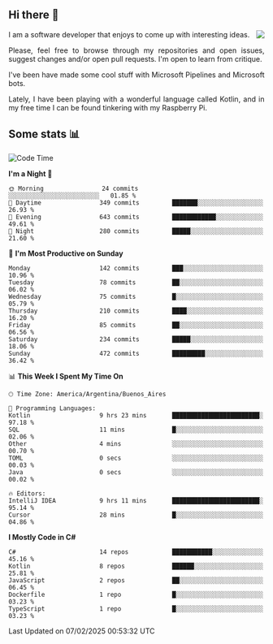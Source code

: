 ## Hi there :slightly_smiling_face:

<img src="https://github-readme-stats.vercel.app/api?username=victorgrycuk&show_icons=true&count_private=true&title_color=F7941E&icon_color=F7941E" align="right">

<p align="justify">
I am a software developer that enjoys to come up with interesting ideas.
<p/>

<p align= "justify">
Please, feel free to browse through my repositories and open issues, suggest changes and/or open pull requests. I'm open to learn from critique.
<p/>


<p align= "justify">
I've been have made some cool stuff with Microsoft Pipelines and Microsoft bots.
<p/>

<p align= "justify">
Lately, I have been playing with a wonderful language called Kotlin, and in my free time I can be found tinkering with my Raspberry Pi.
<p/>

## Some stats :bar_chart:
<!--START_SECTION:waka-->
![Code Time](http://img.shields.io/badge/Code%20Time-2%2C133%20hrs%203%20mins-blue)

**I'm a Night 🦉** 

```text
🌞 Morning                24 commits          ░░░░░░░░░░░░░░░░░░░░░░░░░   01.85 % 
🌆 Daytime                349 commits         ███████░░░░░░░░░░░░░░░░░░   26.93 % 
🌃 Evening                643 commits         ████████████░░░░░░░░░░░░░   49.61 % 
🌙 Night                  280 commits         █████░░░░░░░░░░░░░░░░░░░░   21.60 % 
```
📅 **I'm Most Productive on Sunday** 

```text
Monday                   142 commits         ███░░░░░░░░░░░░░░░░░░░░░░   10.96 % 
Tuesday                  78 commits          ██░░░░░░░░░░░░░░░░░░░░░░░   06.02 % 
Wednesday                75 commits          █░░░░░░░░░░░░░░░░░░░░░░░░   05.79 % 
Thursday                 210 commits         ████░░░░░░░░░░░░░░░░░░░░░   16.20 % 
Friday                   85 commits          ██░░░░░░░░░░░░░░░░░░░░░░░   06.56 % 
Saturday                 234 commits         █████░░░░░░░░░░░░░░░░░░░░   18.06 % 
Sunday                   472 commits         █████████░░░░░░░░░░░░░░░░   36.42 % 
```


📊 **This Week I Spent My Time On** 

```text
🕑︎ Time Zone: America/Argentina/Buenos_Aires

💬 Programming Languages: 
Kotlin                   9 hrs 23 mins       ████████████████████████░   97.18 % 
SQL                      11 mins             █░░░░░░░░░░░░░░░░░░░░░░░░   02.06 % 
Other                    4 mins              ░░░░░░░░░░░░░░░░░░░░░░░░░   00.70 % 
TOML                     0 secs              ░░░░░░░░░░░░░░░░░░░░░░░░░   00.03 % 
Java                     0 secs              ░░░░░░░░░░░░░░░░░░░░░░░░░   00.02 % 

🔥 Editors: 
IntelliJ IDEA            9 hrs 11 mins       ████████████████████████░   95.14 % 
Cursor                   28 mins             █░░░░░░░░░░░░░░░░░░░░░░░░   04.86 % 
```

**I Mostly Code in C#** 

```text
C#                       14 repos            ███████████░░░░░░░░░░░░░░   45.16 % 
Kotlin                   8 repos             ██████░░░░░░░░░░░░░░░░░░░   25.81 % 
JavaScript               2 repos             ██░░░░░░░░░░░░░░░░░░░░░░░   06.45 % 
Dockerfile               1 repo              █░░░░░░░░░░░░░░░░░░░░░░░░   03.23 % 
TypeScript               1 repo              █░░░░░░░░░░░░░░░░░░░░░░░░   03.23 % 
```




 Last Updated on 07/02/2025 00:53:32 UTC
<!--END_SECTION:waka-->

